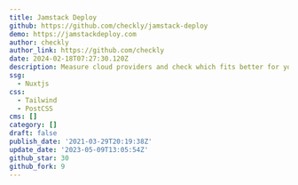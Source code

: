 ```yaml
---
title: Jamstack Deploy
github: https://github.com/checkly/jamstack-deploy
demo: https://jamstackdeploy.com
author: checkly
author_link: https://github.com/checkly
date: 2024-02-18T07:27:30.120Z
description: Measure cloud providers and check which fits better for your Jamstack App.
ssg:
  - Nuxtjs
css:
  - Tailwind
  - PostCSS
cms: []
category: []
draft: false
publish_date: '2021-03-29T20:19:38Z'
update_date: '2023-05-09T13:05:54Z'
github_star: 30
github_fork: 9
---
```


